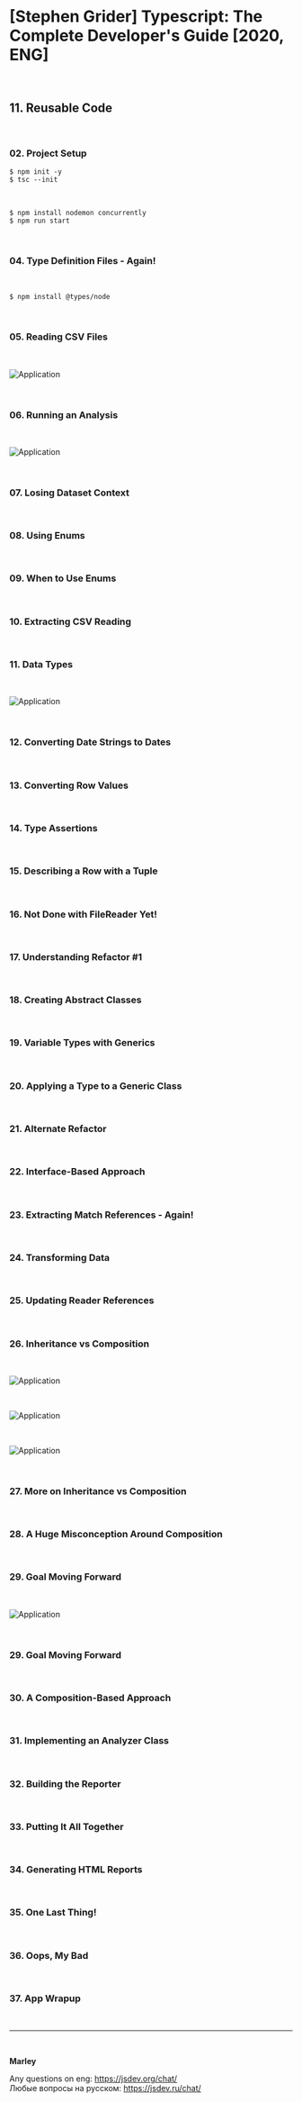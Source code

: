 # [Stephen Grider] Typescript: The Complete Developer's Guide [2020, ENG]

<br/>

## 11. Reusable Code

<br/>

### 02. Project Setup

    $ npm init -y
    $ tsc --init

<br/>
    
    $ npm install nodemon concurrently
    $ npm run start

<br/>

### 04. Type Definition Files - Again!

<br/>

    $ npm install @types/node

<br/>

### 05. Reading CSV Files

<br/>

![Application](/img/pic-03-01.png?raw=true)

<br/>

### 06. Running an Analysis

<br/>

![Application](/img/pic-03-02.png?raw=true)

<br/>

### 07. Losing Dataset Context

<br/>

### 08. Using Enums

<br/>

### 09. When to Use Enums

<br/>

### 10. Extracting CSV Reading

<br/>

### 11. Data Types

<br/>

![Application](/img/pic-03-03.png?raw=true)

<br/>

### 12. Converting Date Strings to Dates

<br/>

### 13. Converting Row Values

<br/>

### 14. Type Assertions

<br/>

### 15. Describing a Row with a Tuple

<br/>

### 16. Not Done with FileReader Yet!

<br/>

### 17. Understanding Refactor #1

<br/>

### 18. Creating Abstract Classes

<br/>

### 19. Variable Types with Generics

<br/>

### 20. Applying a Type to a Generic Class

<br/>

### 21. Alternate Refactor

<br/>

### 22. Interface-Based Approach

<br/>

### 23. Extracting Match References - Again!

<br/>

### 24. Transforming Data

<br/>

### 25. Updating Reader References

<br/>

### 26. Inheritance vs Composition

<br/>

![Application](/img/pic-03-04.png?raw=true)

<br/>

![Application](/img/pic-03-05.png?raw=true)

<br/>

![Application](/img/pic-03-06.png?raw=true)

<br/>

### 27. More on Inheritance vs Composition

<br/>

### 28. A Huge Misconception Around Composition

<br/>

### 29. Goal Moving Forward

<br/>

![Application](/img/pic-03-07.png?raw=true)

<br/>

### 29. Goal Moving Forward

<br/>

### 30. A Composition-Based Approach

<br/>

### 31. Implementing an Analyzer Class

<br/>

### 32. Building the Reporter

<br/>

### 33. Putting It All Together

<br/>

### 34. Generating HTML Reports

<br/>

### 35. One Last Thing!

<br/>

### 36. Oops, My Bad

<br/>

### 37. App Wrapup

<br/>

---

<br/>

**Marley**

Any questions on eng: https://jsdev.org/chat/  
Любые вопросы на русском: https://jsdev.ru/chat/
